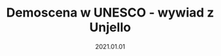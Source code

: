 ---
title: "Demoscena w UNESCO - wywiad z Unjello"
url: https://www.youtube.com/watch?v=mYfE5odcwk8
where: Lata 90 Podcast Retro
date: 2021.01.01
type: Podcast
---
